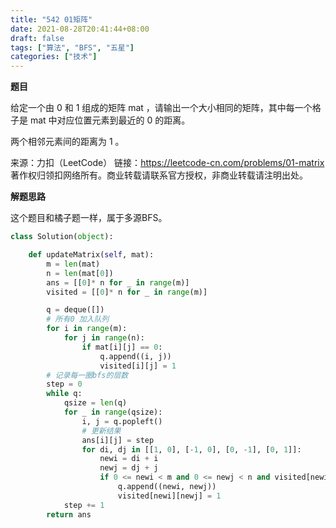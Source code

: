 ```yaml
---
title: "542 01矩阵"
date: 2021-08-28T20:41:44+08:00
draft: false
tags: ["算法", "BFS", "五星"]
categories: ["技术"]
---
```


**题目**

给定一个由 0 和 1 组成的矩阵 mat ，请输出一个大小相同的矩阵，其中每一个格子是 mat 中对应位置元素到最近的 0 的距离。

两个相邻元素间的距离为 1 。

来源：力扣（LeetCode）
链接：https://leetcode-cn.com/problems/01-matrix
著作权归领扣网络所有。商业转载请联系官方授权，非商业转载请注明出处。

**解题思路**

这个题目和橘子题一样，属于多源BFS。

```python
class Solution(object):

    def updateMatrix(self, mat):
        m = len(mat)
        n = len(mat[0])
        ans = [[0]* n for _ in range(m)]
        visited = [[0]* n for _ in range(m)]

        q = deque([])
        # 所有0 加入队列
        for i in range(m):
            for j in range(n):
                if mat[i][j] == 0:
                    q.append((i, j))
                    visited[i][j] = 1
        # 记录每一圈bfs的层数
        step = 0
        while q:
            qsize = len(q)
            for _ in range(qsize):
                i, j = q.popleft()
                # 更新结果
                ans[i][j] = step
                for di, dj in [[1, 0], [-1, 0], [0, -1], [0, 1]]:
                    newi = di + i
                    newj = dj + j
                    if 0 <= newi < m and 0 <= newj < n and visited[newi][newj] == 0 and mat[newi][newj] == 1:
                        q.append((newi, newj))
                        visited[newi][newj] = 1
            step += 1
        return ans
```